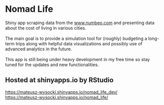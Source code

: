 # Nomad Life
Shiny app scraping data from the www.numbeo.com and presenting data about the cost of living in various cities.
<br>
<br>The main goal is to provide a simulation tool for (roughly) budgeting a long-term trips along with helpful data visualizations and possibly use of advanced analytics in the future.  
<br>This app is still being under heavy development in my free time so stay tuned for the updates and new functionalities.
## Hosted at shinyapps.io by RStudio
https://mateusz-wysocki.shinyapps.io/nomad_life_dev/
<br>https://mateusz-wysocki.shinyapps.io/nomad_life/
